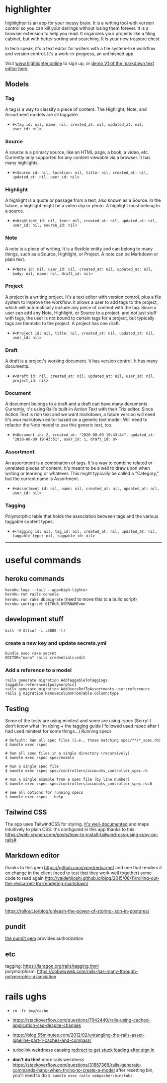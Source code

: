 # highlighter
highlighter is an app for your messy brain. It is a writing tool with version control so you can kill your darlings without losing them forever. It is a browser extension to help you read. It organizes your projects like a filing cabinet, but with better sorting and searching. It is your new treasure chest. 

In tech speak, it's a text editor for writers with a file system-like workflow and version control. It's a work-in-progress, an unfinished app.

Visit www.highlighter.online to sign up, or [demo V1 of the markdown text editor here](https://www.highlighter.online/editor).

## Models
### Tag
  A tag is a way to classify a piece of content. The Highlight, Note, and Assortment models are all taggable.
  - `#<Tag id: nil, name: nil, created_at: nil, updated_at: nil, user_id: nil>`
### Source
  A source is a primary source, like an HTML page, a book, a video, etc. Currently only supported for any content viewable via a browser. It has many highlights. 
  - `#<Source id: nil, location: nil, title: nil, created_at: nil, updated_at: nil, user_id: nil>`
### Highlight
  A highlight is a quote or passage from a text, also known as a Source. In the future, a highlight might be a video clip or photo. A highlight must belong to a source. 
  - `#<Highlight id: nil, text: nil, created_at: nil, updated_at: nil, user_id: nil, source_id: nil>`
### Note
  A note is a piece of writing. It is a flexible entity and can belong to many things, such as a Source, Highlight, or Project. A note can be Markdown or plain text.
  - `#<Note id: nil, user_id: nil, created_at: nil, updated_at: nil, body: nil, name: nil, draft_id: nil>`
### Project
  A project is a writing project. It's a text editor with version control, plus a file system to improve the workflow. It allows a user to add tags to the project, which will automatically include any piece of content with the tag. Since a user can add any Note, Highlight, or Source to a project, and not just stuff with tags, the user is not bound to certain tags for a project, but typically tags are thematic to the project. A project has one draft.
  - `#<Project id: nil, title: nil, created_at: nil, updated_at: nil, user_id: nil>`
### Draft
  A draft is a project's working document. It has version control. It has many documents.
  - `#<Draft id: nil, created_at: nil, updated_at: nil, user_id: nil, project_id: nil>`
### Document
  A document belongs to a draft and a draft can have many documents. Currently, it's using Rail's built-in Action Text with their Trix editor. Since Action Text is rich text and we want markdown, a future version will need it's own markdown editor based on a generic text model. Will need to refactor the Note model to use this generic text, too.
  - `#<Document id: 2, created_at: "2020-08-09 19:43:44", updated_at: "2020-08-09 19:43:51", user_id: 1, draft_id: 8>`  
### Assortment
  An assortment is a combination of tags. It's a way to combine related or unrelated pieces of content. It's meant to be a well to draw upon when writing or learning or whatever. This might typically be called a "Category," but the current name is Assortment.
  - `#<Assortment id: nil, name: nil, created_at: nil, updated_at: nil, user_id: nil>`
### Tagging
  Polymorphic table that holds the association between tags and the various taggable content types.
  - `#<Tagging id: nil, tag_id: nil, created_at: nil, updated_at: nil, taggable_type: nil, taggable_id: nil>`

***
# useful commands

## heroku commands
`heroku logs --tail --app=high-lighter`  
`heroku run rails console`   
`heroku run rake db:migrate` (need to move this to a build script)  
`heroku config:set GITHUB_USERNAME=me`  

## development stuff
`kill -9 $(lsof -i :3000 -t)`  

### create a new key and update secrets.yml
`bundle exec rake secret`  
`EDITOR="nano" rails credentials:edit`  


### Add a reference to a model
`rails generate migration AddTaggableToTaggings taggable:references{polymorphic}`  
`rails generate migration AddUsersRefToAssortments user:references`  
`rails g migration RemoveColumnFromTable column:type`  


## Testing
Some of the tests are using minitest and some are using rspec (Sorry! I don't know what I'm doing + the tagging guide I followed used rspec after I had used minitest for some things...)
Running specs
```
# Default: Run all spec files (i.e., those matching spec/**/*_spec.rb)
$ bundle exec rspec

# Run all spec files in a single directory (recursively)
$ bundle exec rspec spec/models

# Run a single spec file
$ bundle exec rspec spec/controllers/accounts_controller_spec.rb

# Run a single example from a spec file (by line number)
$ bundle exec rspec spec/controllers/accounts_controller_spec.rb:8

# See all options for running specs
$ bundle exec rspec --help
```

## Tailwind CSS
The app uses TailwindCSS for styling. [It's well-documented](https://tailwindcss.com/docs/utility-first) and maps intuitively to plain CSS. It's configured in this app thanks to this:
https://web-crunch.com/posts/how-to-install-tailwind-css-using-ruby-on-rails#


## Markdown editor
thanks to this gem https://github.com/vmg/redcarpet
and one that renders it on change in the client (need to test that they work well together)
some code to read again http://vaidehijoshi.github.io/blog/2015/08/11/rolling-out-the-redcarpet-for-rendering-markdown/

## postgres
https://rollout.io/blog/unleash-the-power-of-storing-json-in-postgres/

## pundit
[the pundit gem](https://github.com/varvet/pundit) provides authorization

## etc
tagging: https://laragon.org/rails/tagging.html  
polymorphism: https://cobwwweb.com/rails-has-many-through-polymorphic-association  

# rails ughs
- `rm -fr tmp/cache  `
- https://stackoverflow.com/questions/7042440/rails-using-cached-application-css-despite-changes
- https://blog.55minutes.com/2012/02/untangling-the-rails-asset-pipeline-part-1-caches-and-compass/

- turbolink weirdness causing [redirect to get stuck loading after sign in](https://stackoverflow.com/questions/62499186/devise-redirect-to-on-successful-login-seems-to-get-stuck-on-first-login-attempt)

- **don't do this!** more rails weirdness https://stackoverflow.com/questions/31857365/rails-generate-commands-hang-when-trying-to-create-a-model
after resetting bin, you'll need to do `$ bundle exec rails webpacker:binstubs`
